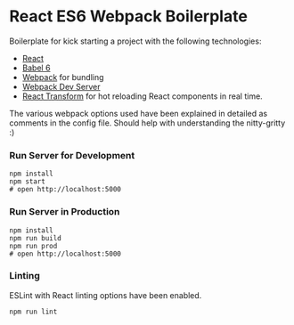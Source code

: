 # React ES6 Webpack Boilerplate

Boilerplate for kick starting a project with the following technologies:

* [React](https://github.com/facebook/react)
* [Babel 6](http://babeljs.io)
* [Webpack](http://webpack.github.io) for bundling
* [Webpack Dev Server](http://webpack.github.io/docs/webpack-dev-server.html)
* [React Transform](https://github.com/gaearon/react-transform-hmr) for hot reloading React components in real time.

The various webpack options used have been explained in detailed as comments in the config file. Should help with understanding the nitty-gritty :)

### Run Server for Development

```
npm install
npm start
# open http://localhost:5000
```

### Run Server in Production

```
npm install
npm run build
npm run prod
# open http://localhost:5000
```

### Linting

ESLint with React linting options have been enabled.

```
npm run lint
```

